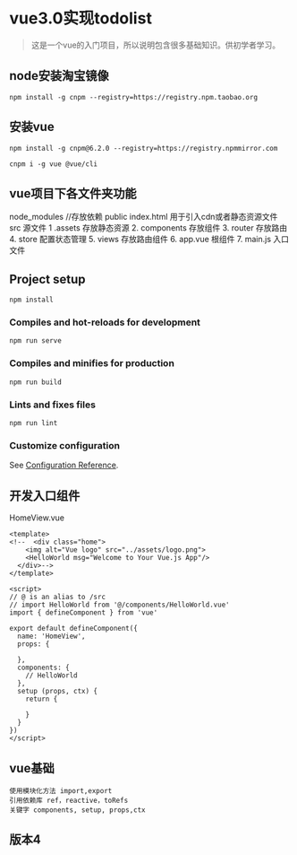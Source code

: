 # vue3.0实现todolist
> 这是一个vue的入门项目，所以说明包含很多基础知识。供初学者学习。
## node安装淘宝镜像
```node
npm install -g cnpm --registry=https://registry.npm.taobao.org
```

## 安装vue
```node
npm install -g cnpm@6.2.0 --registry=https://registry.npmmirror.com

cnpm i -g vue @vue/cli
```

## vue项目下各文件夹功能
node_modules  //存放依赖
public
	index.html 用于引入cdn或者静态资源文件
src 源文件
	1 .assets 存放静态资源
	2. components 存放组件
	3. router 存放路由
	4. store 配置状态管理
	5. views 存放路由组件
	6. app.vue 根组件
	7. main.js 入口文件 

## Project setup
```
npm install
```

### Compiles and hot-reloads for development
```
npm run serve
```

### Compiles and minifies for production
```
npm run build
```

### Lints and fixes files
```
npm run lint
```

### Customize configuration
See [Configuration Reference](https://cli.vuejs.org/config/).

## 开发入口组件
HomeView.vue
```vue
<template>
<!--  <div class="home">
    <img alt="Vue logo" src="../assets/logo.png">
    <HelloWorld msg="Welcome to Your Vue.js App"/>
  </div>-->
</template>

<script>
// @ is an alias to /src
// import HelloWorld from '@/components/HelloWorld.vue'
import { defineComponent } from 'vue'

export default defineComponent({
  name: 'HomeView',
  props: {

  },
  components: {
    // HelloWorld
  },
  setup (props, ctx) {
    return {

    }
  }
})
</script>
```

## vue基础
    使用模块化方法 import,export
    引用依赖库 ref，reactive，toRefs
    关键字 components, setup, props,ctx

## 版本4

##
